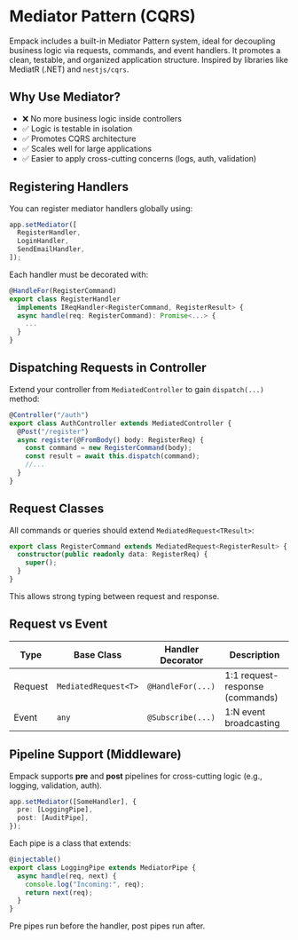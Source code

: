 # Mediator Pattern (CQRS)

Empack includes a built-in Mediator Pattern system, ideal for decoupling business logic via requests, commands, and event handlers. It promotes a clean, testable, and organized application structure.
Inspired by libraries like MediatR (.NET) and `nestjs/cqrs`.

## Why Use Mediator?

* ❌ No more business logic inside controllers
* ✅ Logic is testable in isolation
* ✅ Promotes CQRS architecture
* ✅ Scales well for large applications
* ✅ Easier to apply cross-cutting concerns (logs, auth, validation)

## Registering Handlers

You can register mediator handlers globally using:

```ts
app.setMediator([
  RegisterHandler,
  LoginHandler,
  SendEmailHandler,
]);
```

Each handler must be decorated with:

```ts
@HandleFor(RegisterCommand)
export class RegisterHandler
  implements IReqHandler<RegisterCommand, RegisterResult> {
  async handle(req: RegisterCommand): Promise<...> {
    ...
  }
}
```

## Dispatching Requests in Controller

Extend your controller from `MediatedController` to gain `dispatch(...)` method:

```ts
@Controller("/auth")
export class AuthController extends MediatedController {
  @Post("/register")
  async register(@FromBody() body: RegisterReq) {
    const command = new RegisterCommand(body);
    const result = await this.dispatch(command);
    //...
  }
}
```

## Request Classes

All commands or queries should extend `MediatedRequest<TResult>`:

```ts
export class RegisterCommand extends MediatedRequest<RegisterResult> {
  constructor(public readonly data: RegisterReq) {
    super();
  }
}
```

This allows strong typing between request and response.

## Request vs Event

| Type    | Base Class           | Handler Decorator | Description                     |
| ------- | -------------------- | ----------------- | ------------------------------- |
| Request | `MediatedRequest<T>` | `@HandleFor(...)` | 1:1 request-response (commands) |
| Event   | `any`                | `@Subscribe(...)` | 1\:N event broadcasting         |

## Pipeline Support (Middleware)

Empack supports **pre** and **post** pipelines for cross-cutting logic (e.g., logging, validation, auth).

```ts
app.setMediator([SomeHandler], {
  pre: [LoggingPipe],
  post: [AuditPipe],
});
```

Each pipe is a class that extends:

```ts
@injectable()
export class LoggingPipe extends MediatorPipe {
  async handle(req, next) {
    console.log("Incoming:", req);
    return next(req);
  }
}
```

Pre pipes run before the handler, post pipes run after.

